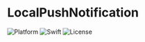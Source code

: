 # LocalPushNotification


![Platform](https://img.shields.io/badge/platform-iOS-blue)
![Swift](https://img.shields.io/badge/Swift-5.0-orange)
![License](https://img.shields.io/badge/license-MIT-green)
